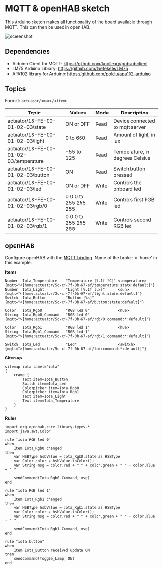 # MQTT & openHAB sketch

This Arduino sketch makes all functionality of the board available through MQTT. This can then be used in openHAB. 

![screenshot](https://www.dropbox.com/s/l0cusurif48ue1f/Screenshot_20160320-132256.png?raw=1
"Screenshot")

## Dependencies

* Arduino Client for MQTT: https://github.com/knolleary/pubsubclient
* LM75 Arduino Library: https://github.com/thefekete/LM75
* APA102 library for Arduino: https://github.com/pololu/apa102-arduino 

## Topics

Format: ```actuator/<mac>/<item>```

| Topic | Values | Mode | Description |
|---|---|---|---|
| actuator/18-FE-00-01-02-03/state | ON or OFF | Read | Device connected to mqtt server |
| actuator/18-FE-00-01-02-03/light | 0 to 660 | Read | Amount of light, in lux |
| actuator/18-FE-00-01-02-03/temperature | -55 to 125 | Read  |Temperature, in degrees Celsius |
| actuator/18-FE-00-01-02-03/button | ON | Read | Switch button pressed |
| actuator/18-FE-00-01-02-03/led | ON or OFF | Write |Controls the onboard led |
| actuator/18-FE-00-01-02-03/rgb/0 | 0 0 0 to 255 255 255 | Write | Controls first RGB led |
| actuator/18-FE-00-01-02-03/rgb/1 | 0 0 0 to 255 255 255 | Write | Controls second RGB led |
 
## openHAB 

Configure openHAB with the [MQTT binding](https://github.com/openhab/openhab/wiki/MQTT-Binding). Name of the broker = 'home' in this example. 


**Items**

```
Number 	Iota_Temperature	"Temperature [%.1f °C]"	<temperature>	{mqtt="<[home:actuator/5c-cf-7f-0b-67-af/temperature:state:default]"}
Number 	Iota_Light			"Light [%.1f lux]"  	<sun>			{mqtt="<[home:actuator/5c-cf-7f-0b-67-af/light:state:default]"}
Switch	Iota_Button			"Button [%s]" 	  						{mqtt="<[home:actuator/5c-cf-7f-0b-67-af/button:state:default]"}

Color 	Iota_Rgb0			"RGB led 0" 			<hue>	   						
String	Iota_Rgb0_Command	"RGB led 0" 				   			{mqtt=">[home:actuator/5c-cf-7f-0b-67-af/rgb/0:command:*:default]"}

Color 	Iota_Rgb1			"RGB led 1" 			<hue>   			
String	Iota_Rgb1_Command	"RGB led 1" 				   			{mqtt=">[home:actuator/5c-cf-7f-0b-67-af/rgb/1:command:*:default]"}

Switch 	Iota_Led			"Led"  					<switch>		{mqtt=">[home:actuator/5c-cf-7f-0b-67-af/led:command:*:default]"}

``` 

**Sitemap**

```
sitemap iota label="iota"
{
	Frame {
		Text item=Iota_Button
		Switch item=Iota_Led
		Colorpicker item=Iota_Rgb0
		Colorpicker item=Iota_Rgb1
		Text item=Iota_Light
		Text item=Iota_Temperature
	}
}
```

**Rules**

```
import org.openhab.core.library.types.*
import java.awt.Color

rule "iota RGB led 0"
when
	Item Iota_Rgb0 changed 
then
	var HSBType hsbValue = Iota_Rgb0.state as HSBType
	var Color color = hsbValue.toColor();
	var String msg = color.red + " " + color.green + " " + color.blue + " "

  	sendCommand(Iota_Rgb0_Command, msg)
end

rule "iota RGB led 1"
when
	Item Iota_Rgb1 changed 
then
	var HSBType hsbValue = Iota_Rgb1.state as HSBType
	var Color color = hsbValue.toColor();
	var String msg = color.red + " " + color.green + " " + color.blue + " "

  	sendCommand(Iota_Rgb1_Command, msg)
end

rule "iota button"
when
	Item Iota_Button received update ON 
then
	sendCommand(Toggle_Lamp, ON)
end
```

